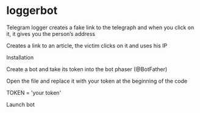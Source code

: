 # loggerbot
Telegram logger creates a fake link to the telegraph and when you click on it, it gives you the person’s address

Creates a link to an article, the victim clicks on it and uses his IP 

 Installation

 Create a bot and take its token into the bot phaser (@BotFather)

 Open the file and replace it with your token at the beginning of the code

TOKEN = 'your token'

 Launch bot
